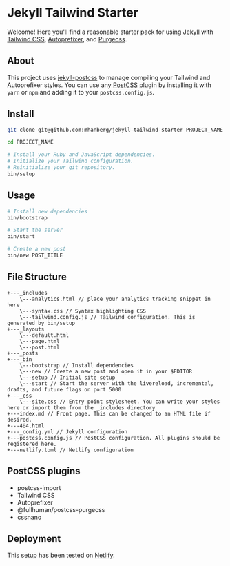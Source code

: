 # Jekyll Tailwind Starter

Welcome! Here you'll find a reasonable starter pack for using [Jekyll](https://jekyllrb.com) with [Tailwind CSS](https://tailwindcss.com), [Autoprefixer](https://github.com/postcss/autoprefixer), and [Purgecss](https://github.com/FullHuman/purgecss).

## About

This project uses [jekyll-postcss](https://github.com/mhanberg/jekyll-postcss) to manage compiling your Tailwind and Autoprefixer styles. You can use any [PostCSS](https://postcss.org) plugin by installing it with `yarn` or `npm` and adding it to your `postcss.config.js`.

## Install

```bash
git clone git@github.com:mhanberg/jekyll-tailwind-starter PROJECT_NAME

cd PROJECT_NAME

# Install your Ruby and JavaScript dependencies.
# Initialize your Tailwind configuration.
# Reinitialize your git repository.
bin/setup
```

## Usage

```bash
# Install new dependencies
bin/bootstrap

# Start the server 
bin/start

# Create a new post
bin/new POST_TITLE
```

## File Structure

```
+---_includes
    \---analytics.html // place your analytics tracking snippet in here
    \---syntax.css // Syntax highlighting CSS
    \---tailwind.config.js // Tailwind configuration. This is generated by bin/setup
+---_layouts
    \---default.html
    \---page.html
    \---post.html
+---_posts
+---_bin
    \---bootstrap // Install dependencies
    \---new // Create a new post and open it in your $EDITOR
    \---setup // Initial site setup
    \---start // Start the server with the livereload, incremental, drafts, and future flags on port 5000
+---_css
    \---site.css // Entry point stylesheet. You can write your styles here or import them from the _includes directory
+---index.md // Front page. This can be changed to an HTML file if desired.
+---404.html 
+---_config.yml // Jekyll configuration
+---postcss.config.js // PostCSS configuration. All plugins should be registered here.
+---netlify.toml // Netlify configuration 
```

## PostCSS plugins

- postcss-import
- Tailwind CSS
- Autoprefixer
- @fullhuman/postcss-purgecss
- cssnano

## Deployment

This setup has been tested on [Netlify](https://www.netlify.com). 
